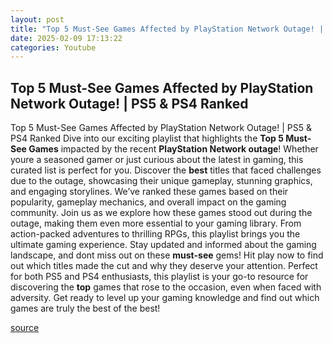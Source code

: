 ```yaml
---
layout: post
title: "Top 5 Must-See Games Affected by PlayStation Network Outage! | PS5 & PS4 Ranked"
date: 2025-02-09 17:13:22
categories: Youtube
---
```


## Top 5 Must-See Games Affected by PlayStation Network Outage! | PS5 & PS4 Ranked

Top 5 Must-See Games Affected by PlayStation Network Outage! | PS5 & PS4 Ranked
Dive into our exciting playlist that highlights the **Top 5 Must-See Games** impacted by the recent **PlayStation Network outage**! Whether youre a seasoned gamer or just curious about the latest in gaming, this curated list is perfect for you. 
Discover the **best** titles that faced challenges due to the outage, showcasing their unique gameplay, stunning graphics, and engaging storylines. We’ve ranked these games based on their popularity, gameplay mechanics, and overall impact on the gaming community. 
Join us as we explore how these games stood out during the outage, making them even more essential to your gaming library. From action-packed adventures to thrilling RPGs, this playlist brings you the ultimate gaming experience. 
Stay updated and informed about the gaming landscape, and dont miss out on these **must-see** gems! Hit play now to find out which titles made the cut and why they deserve your attention. Perfect for both PS5 and PS4 enthusiasts, this playlist is your go-to resource for discovering the **top** games that rose to the occasion, even when faced with adversity. 
Get ready to level up your gaming knowledge and find out which games are truly the best of the best!

[source](https://www.youtube.com/playlist?list=PL0cZAtbAu9PiYG3UCaDj080zg0kqVd17l)